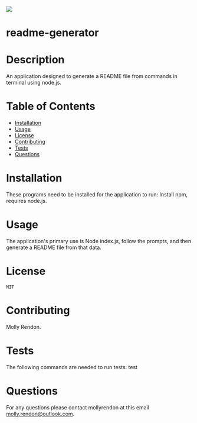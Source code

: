 
  <img src="https://img.shields.io/github/license/mollyrendon/readme-generator">

  
  # readme-generator
  
  # Description  
  An application designed to generate a README file from commands in terminal using node.js.

  # Table of Contents
  * [Installation](#installation)
  * [Usage](#usage)
  * [License](#license)
  * [Contributing](#contributing)
  * [Tests](#tests)
  * [Questions](#questions)

  # Installation
  These programs need to be installed for the application to run: 
  Install npm, requires node.js.

  # Usage
  The application's primary use is 
  Node index.js, follow the prompts, and then generate a README file from that data.  

  # License 
    MIT
  

  # Contributing  
  Molly Rendon.

  # Tests
  The following commands are needed to run tests: 
  test

  # Questions
  For any questions please contact mollyrendon at this email molly.rendon@outlook.com.

